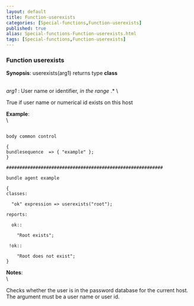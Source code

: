 ```yaml
---
layout: default
title: Function-userexists
categories: [Special-functions,Function-userexists]
published: true
alias: Special-functions-Function-userexists.html
tags: [Special-functions,Function-userexists]
---
```


### Function userexists

**Synopsis**: userexists(arg1) returns type **class**

\
 *arg1* : User name or identifier, *in the range* .\* \

True if user name or numerical id exists on this host

**Example**:\
 \

~~~~ {.verbatim}

body common control

{
bundlesequence  => { "example" };
}

###########################################################

bundle agent example

{     
classes:

  "ok" expression => userexists("root");

reports:

  ok::

    "Root exists";

 !ok::

    "Root does not exist";
}

~~~~

**Notes**:\
 \

Checks whether the user is in the password database for the current
host. The argument must be a user name or user id.
